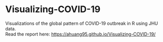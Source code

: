 # Visualizing-COVID-19
Visualizations of the global pattern of COVID-19 outbreak in R using JHU data.
<br>
Read the report here: https://ahuang95.github.io/Visualizing-COVID-19/
